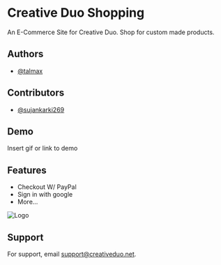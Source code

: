 
# Creative Duo Shopping

An E-Commerce Site for Creative Duo. Shop for custom made products.


## Authors

- [@talmax](https://www.github.com/talmax1124)

## Contributors

- [@sujankarki269](https://github.com/sujankarki269)

  
## Demo

Insert gif or link to demo

  
## Features

- Checkout W/ PayPal
- Sign in with google
- More...

  
![Logo](https://i.ibb.co/mFJm6yt/Creative-Duo-New-Logo.png)

## Support

For support, email support@creativeduo.net.

  
